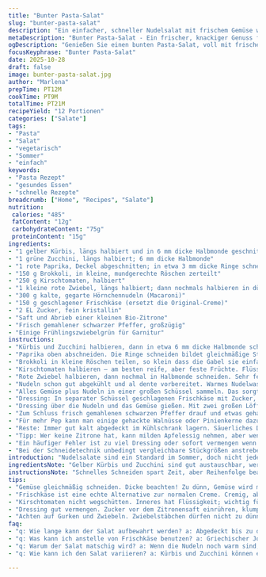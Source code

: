 ```yaml
---
title: "Bunter Pasta-Salat"
slug: "bunter-pasta-salat"
description: "Ein einfacher, schneller Nudelsalat mit frischem Gemüse wie gelbem Kürbis, Zucchini, Brokkoli, Kirschtomaten und roter Paprika. Fein gewürzt mit einem zitronigen Dressing aus geschlagener Creme, Zucker, Zitronensaft und -schale. Kalt serviert, perfekt für warme Tage. Variiert nach Lust und Vorrat, mit knackiger Textur und frischem Aroma."
metaDescription: "Bunter Pasta-Salat - Ein frischer, knackiger Genuss für warme Tage, ideal mit Gemüse. Gleich ausprobieren und lecker genießen"
ogDescription: "Genießen Sie einen bunten Pasta-Salat, voll mit frischem Gemüse und einem zitronigen Dressing. Perfekt für den Sommer, schnell und einfach zubereitet"
focusKeyphrase: "Bunter Pasta-Salat"
date: 2025-10-28
draft: false
image: bunter-pasta-salat.jpg
author: "Marlena"
prepTime: PT12M
cookTime: PT9M
totalTime: PT21M
recipeYield: "12 Portionen"
categories: ["Salate"]
tags:
- "Pasta"
- "Salat"
- "vegetarisch"
- "Sommer"
- "einfach"
keywords:
- "Pasta Rezept"
- "gesundes Essen"
- "schnelle Rezepte"
breadcrumb: ["Home", "Recipes", "Salate"]
nutrition: 
 calories: "485"
 fatContent: "12g"
 carbohydrateContent: "75g"
 proteinContent: "15g"
ingredients:
- "1 gelber Kürbis, längs halbiert und in 6 mm dicke Halbmonde geschnitten"
- "1 grüne Zucchini, längs halbiert; 6 mm dicke Halbmonde"
- "1 rote Paprika, Deckel abgeschnitten; in etwa 3 mm dicke Ringe schneiden, dann vierteln"
- "150 g Brokkoli, in kleine, mundgerechte Röschen zerteilt"
- "250 g Kirschtomaten, halbiert"
- "1 kleine rote Zwiebel, längs halbiert; dann nochmals halbieren in dünne Halbmondstreifen"
- "300 g kalte, gegarte Hörnchennudeln (Macaroni)"
- "150 g geschlagener Frischkäse (ersetzt die Original-Creme)"
- "2 EL Zucker, fein kristallin"
- "Saft und Abrieb einer kleinen Bio-Zitrone"
- "Frisch gemahlener schwarzer Pfeffer, großzügig"
- "Einige Frühlingszwiebelgrün für Garnitur"
instructions:
- "Kürbis und Zucchini halbieren, dann in etwa 6 mm dicke Halbmonde schneiden. Die Dicke macht den Unterschied; zu dünn, matschig; zu dick, zäh. Immer an der Schnittkante prüfen, ob bissfest oder roh schmeckt."
- "Paprika oben abschneiden. Die Ringe schneiden bildet gleichmäßige Stücke, statt kleinteiliger Würfel. Vierteln für bessere Textur und Optik. Vorsicht mit Kernen; weg damit, sonst bitter."
- "Brokkoli in kleine Röschen teilen, so klein dass die Gabel sie einfach aufgreifen kann. Keine zu großen Stücke, die dominiert das Ganze."
- "Kirschtomaten halbieren – am besten reife, aber feste Früchte. Flüssigkeit innen wichtig für das Dressing, nicht wegschütten! Frische Säure und Süße balancieren den Salat."
- "Rote Zwiebel halbieren, dann nochmal in Halbmonde schneiden. Sehr feine Scheiben vermeiden intensives Zwiebelerlebnis. Lieber etwas dicker und knackig. Zwiebel bereitet oft Schwierigkeiten – nicht dünn wie Papier schneiden, sonst wird zu scharf."
- "Nudeln schon gut abgekühlt und al dente vorbereitet. Warmes Nudelwasser quetscht das Gemüse und fängt an, Geschmack zu zerstören."
- "Alles Gemüse plus Nudeln in einer großen Schüssel sammeln. Das sorgt für eine gute Verteilung beim Mischen."
- "Dressing: In separater Schüssel geschlagenen Frischkäse mit Zucker, Zitronensaft und -abrieb sowie Pfeffer verrühren. Zitronenzeste gibt überraschend viel Frische, nicht weglassen. Zucker balanciert die Säure und das herbe Gemüse. Abschmecken ist Pflicht."
- "Dressing über die Nudeln und das Gemüse gießen. Mit zwei großen Löffeln sorgfältig vermischen, nicht matschen. Man sieht am Glänzen, wenn alles richtig mit Dressing benetzt ist."
- "Zum Schluss frisch gemahlenen schwarzen Pfeffer drauf und etwas gehackte Frühlingszwiebelgrün, das gibt Frische und Farbe. Mindestens 30 Minuten kalt stellen. Der Geschmack reift, Gemüse bleibt knackig."
- "Für mehr Pep kann man einige gehackte Walnüsse oder Pinienkerne dazugeben. Spart auch etwas Proteine ein, falls gewünscht. Vorsicht mit Nüssen, Allergien beachten."
- "Reste: Immer gut kalt abgedeckt im Kühlschrank lagern. Säuerliches Dressing konserviert und verhindert, dass Nudeln weich werden."
- "Tipp: Wer keine Zitrone hat, kann milden Apfelessig nehmen, aber weniger. Frischkäse statt Creme gibt leicht andere Textur, hat sich bei mir bewährt – cremiger, nicht zu reichhaltig."
- "Ein häufiger Fehler ist zu viel Dressing oder sofort vermengen wenn Nudeln noch warm sind. Lieber abkühlen lassen, sonst wird alles matschig und wässrig."
- "Bei der Schneidetechnik unbedingt vergleichbare Stückgrößen anstreben. Unterschiedlich große Gemüse kauen ungleich und stören den Biss."
introduction: "Nudelsalate sind ein Standard im Sommer, doch nicht jeder bekommt die Balance zwischen Gemüse, Nudeln und Dressing hin. Früher immer zu wässrig oder langweilig gehabt. Nach vielen Versuchen entdeckte ich, dass die Dicke beim Schneiden und die Temperatur der Zutaten entscheidend sind. Gelber Kürbis und Zucchini geben milde Süße und leichte Bissfestigkeit, Brokkoli sorgt für einen Happen mit Biss. Das Dressing aus geschlagenem Frischkäse statt normalem Joghurt oder Mayo bringt guten Halt und cremige Konsistenz, fast wie ein leichter Dip. Etwas Zucker ist nötig, sonst schnarrt die Säure der Zitrone zu sehr. Und ja, frische Frühlingszwiebeln obenauf, nicht weglassen. Mindestens eine halbe Stunde ziehen lassen, dann geht alles auf eine neue Ebene."
ingredientsNote: "Gelber Kürbis und Zucchini sind gut austauschbar, wer will, nimmt Maiskolbenstücke oder Karotten für mehr Süße. Statt Brokkoli passen grüne Bohnen, ebenfalls bissfest, wichtig. Kirschtomaten können gerne auch durch halbierte Trauben ersetzt werden, falls man süßere Frucht bevorzugt. Rote Zwiebel nicht durch Lauch ersetzen, das ergibt ganz andere Note, aber interessant zum Experimentieren. Wer keine geschlagene Creme hat, nimmt griechischen Joghurt, aber weniger Zucker, die Konsistenz ist dann flüssiger. Paprika ruhig mal gelb statt rot nehmen für eine andere Farbwelt. Zuckermenge nicht unterschätzen – Zitronensaft allein ist zu scharf. Richtig abgeschmeckt schmeckt der Salat frisch und lebendig, nicht süß oder sauer."
instructionsNote: "Schnelles Schneiden spart Zeit, aber Reihenfolge beachten: Gemüse klein schneiden, Nudeln bereithalten, Dressing mischen. Immer erst abgekühlte Nudeln verwenden! Wenn noch warm, saugen die Teigwaren zu viel Dressing auf und der Salat verdirbt schnell. Achte auf die Konsistenz der Gemüse: Spürst du Druck auf der Gabel, ist das Gemüse ok, beim Brokkoli ruhig knackig bleiben, sonst wird er farblos und schmeckt nach nichts. Beim Dressing ist wichtig, Zucker vor Zitronensaft einrühren, dann gibt’s keine Klumpen oder trübes Dressing. Pfeffer frisch mahlen, nicht Pulver aus dem Glas, sonst schmeckt’s alt. Zum Vermengen einen großen Löffel verwenden und sanft wenden, so bleibt alles heil. Kaltstellen verstärkt den Geschmack, doch nicht zu lange, sonst verlieren die Tomaten Biss und Farbe."
tips:
- "Gemüse gleichmäßig schneiden. Dicke beachten! Zu dünn, Gemüse wird matschig; zu dick, zäh. Immer wieder die Konsistenz überprüfen, am besten beim Beißen."
- "Frischkäse ist eine echte Alternative zur normalen Creme. Cremig, aber leicht. Zitronensaft dazu für Frische. Am besten mit frischem Pfeffer abschmecken. Nicht vergessen."
- "Kirschtomaten nicht wegschütten. Inneres hat Flüssigkeit; wichtig für Dressing. Halbe Tomaten geben Aromatik, Balancieren von Saft und Süße."
- "Dressing gut vermengen. Zucker vor dem Zitronensaft einrühren, klumpt nicht dann. Pfeffer direkt mahlen ist entscheidend. Frisch macht den Unterschied."
- "Achten auf Gurken und Zwiebeln. Zwiebelstäbchen dürfen nicht zu dünn sein, sonst überdeckt der scharfe Geschmack alles. Knackigkeit zählt. Frühlingszwiebelgrün als Garnitur bringt Farbe."
faq:
- "q: Wie lange kann der Salat aufbewahrt werden? a: Abgedeckt bis zu drei Tage im Kühlschrank. Wichtig ist, dass das Dressing nicht matschig wird. Behält die Frische, aber nicht zu lange lagern."
- "q: Was kann ich anstelle von Frischkäse benutzen? a: Griechischer Joghurt geht auch, aber weniger Zucker. Die Konsistenz ist aber flüssiger. Also darauf achten, wie viel Dressing man zugeben will."
- "q: Warum der Salat matschig wird? a: Wenn die Nudeln noch warm sind, saugen sie zu viel Dressing auf. Immer abkühlen lassen. Und noch wichtig: Zuviel Dressing macht's auch dünnflüssig."
- "q: Wie kann ich den Salat variieren? a: Kürbis und Zucchini können ersetzt werden. Mais oder Karotten bieten zusätzliche Süße. Auch Brokkoli, grüne Bohnen sind Möglichkeiten. Probieren, was im Kühlschrank ist."

---
```

